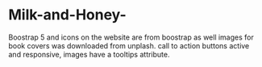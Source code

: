 # Milk-and-Honey-
Boostrap 5 and icons on the website are from boostrap as well
images for book covers was downloaded from unplash. 
call to action buttons active and responsive, images have a tooltips attribute. 
